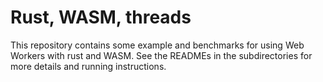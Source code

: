 # Rust, WASM, threads

This repository contains some example and benchmarks for using Web Workers with rust and WASM.
See the READMEs in the subdirectories for more details and running instructions.
